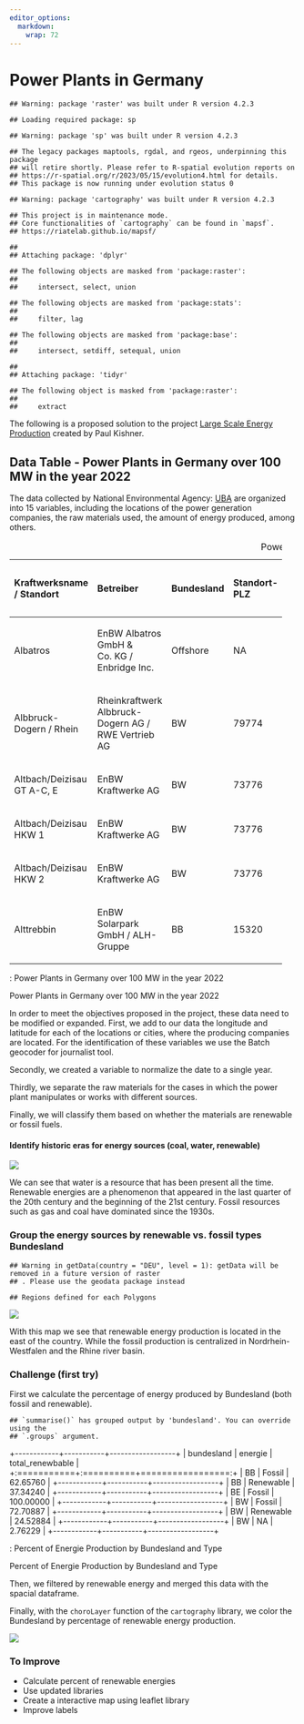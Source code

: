 ```yaml
---
editor_options: 
  markdown: 
    wrap: 72
---
```


# Power Plants in Germany

    ## Warning: package 'raster' was built under R version 4.2.3

    ## Loading required package: sp

    ## Warning: package 'sp' was built under R version 4.2.3

    ## The legacy packages maptools, rgdal, and rgeos, underpinning this package
    ## will retire shortly. Please refer to R-spatial evolution reports on
    ## https://r-spatial.org/r/2023/05/15/evolution4.html for details.
    ## This package is now running under evolution status 0

    ## Warning: package 'cartography' was built under R version 4.2.3

    ## This project is in maintenance mode. 
    ## Core functionalities of `cartography` can be found in `mapsf`.
    ## https://riatelab.github.io/mapsf/

    ## 
    ## Attaching package: 'dplyr'

    ## The following objects are masked from 'package:raster':
    ## 
    ##     intersect, select, union

    ## The following objects are masked from 'package:stats':
    ## 
    ##     filter, lag

    ## The following objects are masked from 'package:base':
    ## 
    ##     intersect, setdiff, setequal, union

    ## 
    ## Attaching package: 'tidyr'

    ## The following object is masked from 'package:raster':
    ## 
    ##     extract

The following is a proposed solution to the project [Large Scale Energy
Production](https://github.com/Dr-Eberle-Zentrum/Advanced-data-processing-with-R/blob/main/Projects/PaulKirschner/ProjectIdea_Energy.md)
created by Paul Kishner.

## Data Table - Power Plants in Germany over 100 MW in the year 2022

The data collected by National Environmental Agency:
[UBA](https://www.umweltbundesamt.de/dokument/datenbank-kraftwerke-in-deutschland)
are organized into 15 variables, including the locations of the power
generation companies, the raw materials used, the amount of energy
produced, among others.

<table style="width:95%;">
<caption>Power Plants in Germany over 100 MW in the year 2022</caption>
<colgroup>
<col style="width: 9%" />
<col style="width: 9%" />
<col style="width: 9%" />
<col style="width: 9%" />
<col style="width: 9%" />
<col style="width: 9%" />
<col style="width: 9%" />
<col style="width: 9%" />
<col style="width: 9%" />
<col style="width: 9%" />
</colgroup>
<thead>
<tr class="header">
<th style="text-align: left;"><p>Kraftwerksname / Standort</p></th>
<th style="text-align: left;"><p>Betreiber</p></th>
<th style="text-align: left;"><p>Bundesland</p></th>
<th style="text-align: left;"><p>Standort-PLZ</p></th>
<th style="text-align: left;"><p>Kraftwerksstandort</p></th>
<th style="text-align: right;"><p>Elektrische Bruttoleistung MW</p></th>
<th style="text-align: left;"><p>Fernwärme-leistung MW</p></th>
<th style="text-align: left;"><p>Inbetriebnahme ggf.
Ertüchtigung</p></th>
<th style="text-align: left;"><p>Anlagenart</p></th>
<th style="text-align: left;"><p>Primärenergieträger</p></th>
</tr>
</thead>
<tbody>
<tr class="odd">
<td style="text-align: left;"><p>Albatros</p></td>
<td style="text-align: left;"><p>EnBW Albatros GmbH &amp; Co. KG /
Enbridge Inc.</p></td>
<td style="text-align: left;"><p>Offshore</p></td>
<td style="text-align: left;"><p>NA</p></td>
<td style="text-align: left;"><p>Nordsee</p></td>
<td style="text-align: right;"><p>112.0</p></td>
<td style="text-align: left;"><p>NA</p></td>
<td style="text-align: left;"><p>2019</p></td>
<td style="text-align: left;"><p>WEA</p></td>
<td style="text-align: left;"><p>Wind O</p></td>
</tr>
<tr class="even">
<td style="text-align: left;"><p>Albbruck-Dogern / Rhein</p></td>
<td style="text-align: left;"><p>Rheinkraftwerk Albbruck-Dogern AG / RWE
Vertrieb AG</p></td>
<td style="text-align: left;"><p>BW</p></td>
<td style="text-align: left;"><p>79774</p></td>
<td style="text-align: left;"><p>Albbruck</p></td>
<td style="text-align: right;"><p>108.9</p></td>
<td style="text-align: left;"><p>NA</p></td>
<td style="text-align: left;"><p>1933 / 2009 2020</p></td>
<td style="text-align: left;"><p>LWK</p></td>
<td style="text-align: left;"><p>Wasser</p></td>
</tr>
<tr class="odd">
<td style="text-align: left;"><p>Altbach/Deizisau GT A-C, E</p></td>
<td style="text-align: left;"><p>EnBW Kraftwerke AG</p></td>
<td style="text-align: left;"><p>BW</p></td>
<td style="text-align: left;"><p>73776</p></td>
<td style="text-align: left;"><p>Altbach</p></td>
<td style="text-align: right;"><p>305.0</p></td>
<td style="text-align: left;"><p>NA</p></td>
<td style="text-align: left;"><p>1971-1997</p></td>
<td style="text-align: left;"><p>GT</p></td>
<td style="text-align: left;"><p>Erdgas</p></td>
</tr>
<tr class="even">
<td style="text-align: left;"><p>Altbach/Deizisau HKW 1</p></td>
<td style="text-align: left;"><p>EnBW Kraftwerke AG</p></td>
<td style="text-align: left;"><p>BW</p></td>
<td style="text-align: left;"><p>73776</p></td>
<td style="text-align: left;"><p>Altbach</p></td>
<td style="text-align: right;"><p>476.0</p></td>
<td style="text-align: left;"><p>280</p></td>
<td style="text-align: left;"><p>1985 2006</p></td>
<td style="text-align: left;"><p>HKW</p></td>
<td style="text-align: left;"><p>Steinkohle</p></td>
</tr>
<tr class="odd">
<td style="text-align: left;"><p>Altbach/Deizisau HKW 2</p></td>
<td style="text-align: left;"><p>EnBW Kraftwerke AG</p></td>
<td style="text-align: left;"><p>BW</p></td>
<td style="text-align: left;"><p>73776</p></td>
<td style="text-align: left;"><p>Altbach</p></td>
<td style="text-align: right;"><p>379.0</p></td>
<td style="text-align: left;"><p>280</p></td>
<td style="text-align: left;"><p>1997 2012</p></td>
<td style="text-align: left;"><p>HKW DT</p></td>
<td style="text-align: left;"><p>Steinkohle</p></td>
</tr>
<tr class="even">
<td style="text-align: left;"><p>Alttrebbin</p></td>
<td style="text-align: left;"><p>EnBW Solarpark GmbH /
ALH-Gruppe</p></td>
<td style="text-align: left;"><p>BB</p></td>
<td style="text-align: left;"><p>15320</p></td>
<td style="text-align: left;"><p>Neutrebbin</p></td>
<td style="text-align: right;"><p>150.0</p></td>
<td style="text-align: left;"><p>NA</p></td>
<td style="text-align: left;"><p>2022</p></td>
<td style="text-align: left;"><p>PV</p></td>
<td style="text-align: left;"><p>Licht</p></td>
</tr>
</tbody>
</table>

: Power Plants in Germany over 100 MW in the year 2022

Power Plants in Germany over 100 MW in the year 2022

In order to meet the objectives proposed in the project, these data need
to be modified or expanded. First, we add to our data the longitude and
latitude for each of the locations or cities, where the producing
companies are located. For the identification of these variables we use
the Batch geocoder for journalist tool.

Secondly, we created a variable to normalize the date to a single year.

Thirdly, we separate the raw materials for the cases in which the power
plant manipulates or works with different sources.

Finally, we will classify them based on whether the materials are
renewable or fossil fuels.

#### Identify historic eras for energy sources (coal, water, renewable)

![](danilopenagos_files/figure-markdown_strict/historic_eras-1.png)

We can see that water is a resource that has been present all the time.
Renewable energies are a phenomenon that appeared in the last quarter of
the 20th century and the beginning of the 21st century. Fossil resources
such as gas and coal have dominated since the 1930s.

### Group the energy sources by renewable vs. fossil types Bundesland

    ## Warning in getData(country = "DEU", level = 1): getData will be removed in a future version of raster
    ## . Please use the geodata package instead

    ## Regions defined for each Polygons

![](danilopenagos_files/figure-markdown_strict/fossil_vs_renewable-1.png)

With this map we see that renewable energy production is located in the
east of the country. While the fossil production is centralized in
Nordrhein-Westfalen and the Rhine river basin.

### Challenge (first try)

First we calculate the percentage of energy produced by Bundesland (both
fossil and renewable).

    ## `summarise()` has grouped output by 'bundesland'. You can override using the
    ## `.groups` argument.

+------------+-----------+------------------+
| bundesland | energie   | total_renewbable |
+:===========+:==========+=================:+
| BB         | Fossil    | 62.65760         |
+------------+-----------+------------------+
| BB         | Renewable | 37.34240         |
+------------+-----------+------------------+
| BE         | Fossil    | 100.00000        |
+------------+-----------+------------------+
| BW         | Fossil    | 72.70887         |
+------------+-----------+------------------+
| BW         | Renewable | 24.52884         |
+------------+-----------+------------------+
| BW         | NA        | 2.76229          |
+------------+-----------+------------------+

: Percent of Energie Production by Bundesland and Type

Percent of Energie Production by Bundesland and Type

Then, we filtered by renewable energy and merged this data with the
spacial dataframe.

Finally, with the `choroLayer` function of the `cartography` library, we
color the Bundesland by percentage of renewable energy production.

![](danilopenagos_files/figure-markdown_strict/challenge_renewable-1.png)

### To Improve

-   Calculate percent of renewable energies
-   Use updated libraries
-   Create a interactive map using leaflet library
-   Improve labels

